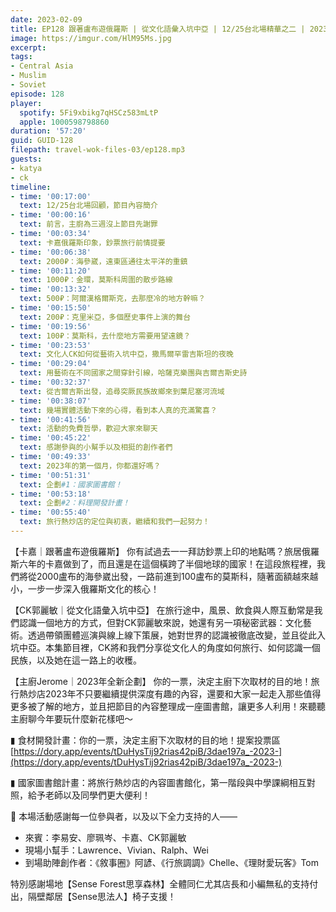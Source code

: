 ```yaml
---
date: 2023-02-09
title: EP128 跟著盧布遊俄羅斯 | 從文化語彙入坑中亞 | 12/25台北場精華之二 | 2023年全新企劃 ft. 卡嘉、CK郭麗敏
image: https://imgur.com/HlM95Ms.jpg
excerpt: 
tags:
- Central Asia
- Muslim
- Soviet
episode: 128
player:
  spotify: 5Fi9xbikg7qHSCz583mLtP
  apple: 1000598798860
duration: '57:20'
guid: GUID-128
filepath: travel-wok-files-03/ep128.mp3
guests:
- katya
- ck
timeline:
- time: '00:17:00'
  text: 12/25台北場回顧，節目內容簡介
- time: '00:00:16'
  text: 前言，主廚為三週沒上節目先謝罪
- time: '00:03:34'
  text: 卡嘉俄羅斯印象，鈔票旅行前情提要
- time: '00:06:38'
  text: 2000₽：海參崴，遠東區通往太平洋的重鎮
- time: '00:11:20'
  text: 1000₽：金環，莫斯科周圍的散步路線
- time: '00:13:32'
  text: 500₽：阿爾漢格爾斯克，去那麼冷的地方幹嘛？
- time: '00:15:50'
  text: 200₽：克里米亞，多個歷史事件上演的舞台
- time: '00:19:56'
  text: 100₽：莫斯科，去什麼地方需要用望遠鏡？
- time: '00:23:53'
  text: 文化人CK如何從藝術入坑中亞，撒馬爾罕雷吉斯坦的夜晚
- time: '00:29:04'
  text: 用藝術在不同國家之間穿針引線，哈薩克樂團與吉爾吉斯史詩
- time: '00:32:37'
  text: 從吉爾吉斯出發，追尋突厥民族故鄉來到葉尼塞河流域
- time: '00:38:07'
  text: 幾場實體活動下來的心得，看到本人真的充滿驚喜？
- time: '00:41:56'
  text: 活動的免費哲學，歡迎大家來聊天
- time: '00:45:22'
  text: 感謝參與的小幫手以及相挺的創作者們
- time: '00:49:33'
  text: 2023年的第一個月，你都還好嗎？
- time: '00:51:31'
  text: 企劃#1：國家圖書館！
- time: '00:53:18'
  text: 企劃#2：料理開發計畫！
- time: '00:55:40'
  text: 旅行熱炒店的定位與初衷，繼續和我們一起努力！
---
```

【卡嘉｜跟著盧布遊俄羅斯】 你有試過去一一拜訪鈔票上印的地點嗎？旅居俄羅斯六年的卡嘉做到了，而且還是在這個橫跨了半個地球的國家！在這段旅程裡，我們將從2000盧布的海參崴出發，一路前進到100盧布的莫斯科，隨著面額越來越小，一步一步深入俄羅斯文化的核心！

【CK郭麗敏｜從文化語彙入坑中亞】 在旅行途中，風景、飲食與人際互動常是我們認識一個地方的方式，但對CK郭麗敏來說，她還有另一項秘密武器：文化藝術。透過帶領團體巡演與線上線下策展，她對世界的認識被徹底改變，並且從此入坑中亞。本集節目裡，CK將和我們分享從文化人的角度如何旅行、如何認識一個民族，以及她在這一路上的收穫。

【主廚Jerome｜2023年全新企劃】 你的一票，決定主廚下次取材的目的地！旅行熱炒店2023年不只要繼續提供深度有趣的內容，還要和大家一起走入那些值得更多被了解的地方，並且把節目的內容整理成一座圖書館，讓更多人利用！來聽聽主廚聊今年要玩什麼新花樣吧～

▮ 食材開發計畫：你的一票，決定主廚下次取材的目的地！提案投票區 [https://dory.app/events/tDuHysTij92rias42piB/3dae197a_-2023-](https://dory.app/events/tDuHysTij92rias42piB/3dae197a_-2023-)

▮ 國家圖書館計畫：將旅行熱炒店的內容圖書館化，第一階段與中學課綱相互對照，給予老師以及同學們更大便利！

🫶 本場活動感謝每一位參與者，以及以下全力支持的人——

* 來賓：李易安、廖珮岑、卡嘉、CK郭麗敏
* 現場小幫手：Lawrence、Vivian、Ralph、Wei
* 到場助陣創作者：《敘事圈》阿諺、《行旅調調》Chelle、《理財愛玩客》Tom

特別感謝場地【Sense Forest思享森林】全體同仁尤其店長和小編無私的支持付出，隔壁鄰居【Sense思法人】椅子支援！
